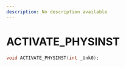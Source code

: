 ```yaml
---
description: No description available 
---
```


# ACTIVATE_PHYSINST

```cpp
void ACTIVATE_PHYSINST(int _Unk0);
```